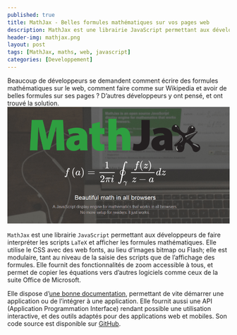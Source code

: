 ```yaml
---
published: true
title: MathJax - Belles formules mathématiques sur vos pages web
description: MathJax est une librairie JavaScript permettant aux développeurs de faire interpréter les scripts LaTeX et afficher les formules mathématiques.
header-img: mathjax.png
layout: post
tags: [MathJax, maths, web, javascript]
categories: [Developpement]
---
```

Beaucoup de développeurs se demandent comment écrire des formules mathématiques sur le web, comment faire comme sur Wikipedia et avoir de belles formules sur ses pages ? D’autres développeurs y ont pensé, et ont trouvé la solution. <!--more-->
<img src="/img/mathjax.png" alt="Mathjax" class="img-fluid">

`MathJax` est une librairie `JavaScript` permettant aux développeurs de faire interpréter les scripts `LaTeX` et afficher les formules mathématiques. Elle utilise le CSS avec des web fonts, au lieu d’images bitmap ou Flash; elle est modulaire, tant au niveau de la saisie des scripts que de l’affichage des formules. Elle fournit des fonctionnalités de zoom accessible à tous, et permet de copier les équations vers d’autres logiciels comme ceux de la suite Office de Microsoft.


Elle dispose d’[une bonne documentation](http://docs.mathjax.org/en/latest/start.html), permettant de vite démarrer une application ou de l’intégrer à une application. Elle fournit aussi une API (Application Programmation Interface) rendant possible une utilisation interactive, et des outils adaptés pour des applications web et mobiles. Son code source est disponible sur [GitHub](https://github.com/mathjax/MathJax).
